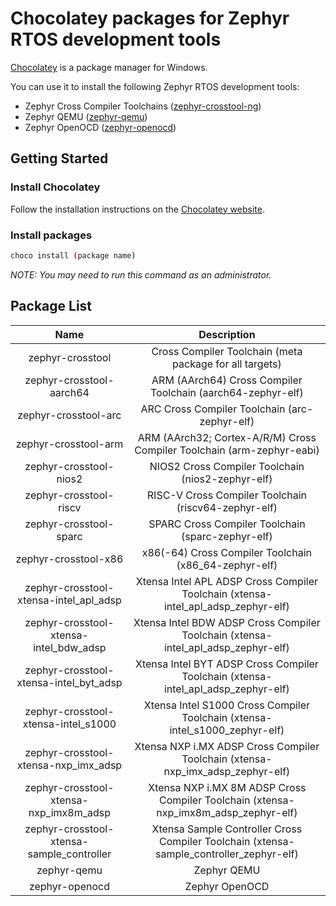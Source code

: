 # Chocolatey packages for Zephyr RTOS development tools

[Chocolatey](https://chocolatey.org) is a package manager for Windows.

You can use it to install the following Zephyr RTOS development tools:
* Zephyr Cross Compiler Toolchains ([zephyr-crosstool-ng](https://github.com/stephanosio/zephyr-crosstool-ng))
* Zephyr QEMU ([zephyr-qemu](https://github.com/stephanosio/zephyr-qemu))
* Zephyr OpenOCD ([zephyr-openocd](https://github.com/stephanosio/zephyr-openocd))

## Getting Started

### Install Chocolatey

Follow the installation instructions on the [Chocolatey website](https://chocolatey.org/install#individual).

### Install packages

```sh
choco install (package name)
```

_NOTE: You may need to run this command as an administrator._

## Package List

|                    Name                   |                                       Description                                       |
|:-----------------------------------------:|:---------------------------------------------------------------------------------------:|
|              zephyr-crosstool             |                 Cross Compiler Toolchain (meta package for all targets)                 |
|          zephyr-crosstool-aarch64         |               ARM (AArch64) Cross Compiler Toolchain (aarch64-zephyr-elf)               |
|            zephyr-crosstool-arc           |                      ARC Cross Compiler Toolchain (arc-zephyr-elf)                      |
|            zephyr-crosstool-arm           |          ARM (AArch32; Cortex-A/R/M) Cross Compiler Toolchain (arm-zephyr-eabi)         |
|           zephyr-crosstool-nios2          |                    NIOS2 Cross Compiler Toolchain (nios2-zephyr-elf)                    |
|           zephyr-crosstool-riscv          |                   RISC-V Cross Compiler Toolchain (riscv64-zephyr-elf)                  |
|           zephyr-crosstool-sparc          |                    SPARC Cross Compiler Toolchain (sparc-zephyr-elf)                    |
|            zephyr-crosstool-x86           |                  x86(-64) Cross Compiler Toolchain (x86_64-zephyr-elf)                  |
|   zephyr-crosstool-xtensa-intel_apl_adsp  |    Xtensa Intel APL ADSP Cross Compiler Toolchain (xtensa-intel_apl_adsp_zephyr-elf)    |
|   zephyr-crosstool-xtensa-intel_bdw_adsp  |    Xtensa Intel BDW ADSP Cross Compiler Toolchain (xtensa-intel_apl_adsp_zephyr-elf)    |
|   zephyr-crosstool-xtensa-intel_byt_adsp  |    Xtensa Intel BYT ADSP Cross Compiler Toolchain (xtensa-intel_apl_adsp_zephyr-elf)    |
|    zephyr-crosstool-xtensa-intel_s1000    |       Xtensa Intel S1000 Cross Compiler Toolchain (xtensa-intel_s1000_zephyr-elf)       |
|    zephyr-crosstool-xtensa-nxp_imx_adsp   |      Xtensa NXP i.MX ADSP Cross Compiler Toolchain (xtensa-nxp_imx_adsp_zephyr-elf)     |
|   zephyr-crosstool-xtensa-nxp_imx8m_adsp  |   Xtensa NXP i.MX 8M ADSP Cross Compiler Toolchain (xtensa-nxp_imx8m_adsp_zephyr-elf)   |
| zephyr-crosstool-xtensa-sample_controller | Xtensa Sample Controller Cross Compiler Toolchain (xtensa-sample_controller_zephyr-elf) |
|                zephyr-qemu                |                                       Zephyr QEMU                                       |
|               zephyr-openocd              |                                      Zephyr OpenOCD                                     |
